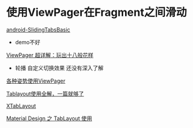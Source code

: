 # 使用ViewPager在Fragment之间滑动

[android-SlidingTabsBasic](https://github.com/googlearchive/android-SlidingTabsBasic)

+ demo不好

[ViewPager 超详解：玩出十八般花样](https://juejin.im/post/5a4c2f496fb9a044fd122631)

+ 轮播 自定义切换效果 还没有深入了解

[各种姿势使用ViewPager](http://yourbay.me/all-about-tech/2017/07/20/view-pager/)



[Tablayout使用全解，一篇就够了](https://www.jianshu.com/p/fde38f367019)

[XTabLayout](https://github.com/AndroidKun/XTabLayout)

[Material Design 之 TabLayout 使用](https://www.jianshu.com/p/13f334eb16ce)